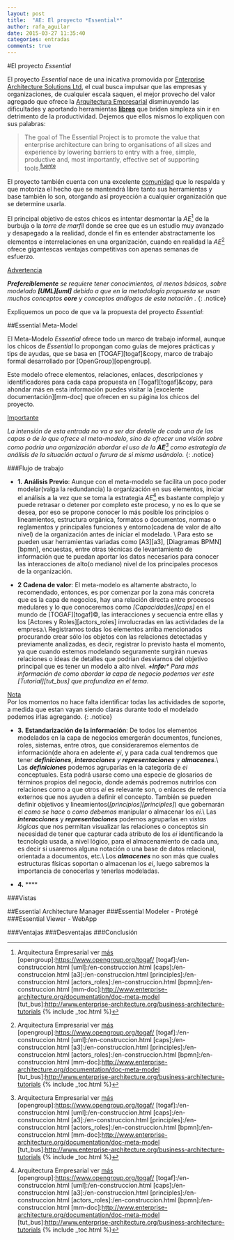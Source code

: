 ```yaml
---
layout: post
title:  "AE: El proyecto *Essential*"
author: rafa_aguilar
date: 2015-03-27 11:35:40
categories: entradas
comments: true
---
```


#El proyecto *Essential*

El proyecto *Essential* nace de una inicativa promovida por [Enterprise Architecture Solutions Ltd][eas], el cual busca impulsar que las empresas y organizaciones, de cualquier escala saquen, el mejor provecho del valor agregado que ofrece la [Arquitectura Empresarial][AE] disminuyendo las dificultades y aportando herramientas **[libres][free]** que briden simpleza sin ir en detrimento de la productividad.  Dejemos que ellos mismos lo expliquen con sus palabras:

>The goal of The Essential Project is to promote the value that enterprise architecture can bring to organisations of all sizes and experience by lowering barriers to entry with a free, simple, productive and, most importantly, effective set of supporting tools.<sup markdown="1">[fuente]</sup>

El proyecto también cuenta con una excelente [comunidad][eas_comm] que lo respalda y que motoriza el hecho que se mantendrá libre tanto sus herramientas y base también lo son, otorgando así proyección a cualquier organización que se determine usarla.

El principal objetivo de estos chicos es intentar desmontar la *AE*[^1] de la burbuja o la *torre de marfil* donde se cree que es un estudio muy avanzado y desapegado a la realidad, donde el fin es entender abstractamente los elementos e interrelaciones en una organización, cuando en realidad la *AE*[^1] ofrece gigantescas ventajas competitivas con apenas semanas de esfuerzo.

<div markdown="0"><a href="#" class="btn btn-info">Advertencia</a></div>

_**Prefereiblemente** se requiere tener conocimientos, al menos básicos, sobre modelado **[UML][uml]** debido a que en la metodología propuesta se usan muchos conceptos **core** y conceptos análogos de esta notación ._
{: .notice}

Expliquemos un poco de que va la propuesta del proyecto _Essential_:

##Essential Meta-Model

El Meta-Modelo _Essential_ ofrece todo un marco de trabajo informal, aunque los chicos de *Essential* lo propongan como guías de mejores prácticas y tips de ayudas, que se basa en [TOGAF][togaf]&copy,  marco de trabajo formal desarrollado por [OpenGroup][opengroup]. 

Este modelo ofrece elementos, relaciones, enlaces, descripciones y identificadores para cada capa propuesta en [Togaf][togaf]&copy, para ahondar más en esta información puedes visitar la [excelente documentación][mm-doc] que ofrecen en su página los chicos del proyecto.

<div markdown="0"><a href="#" class="btn btn-warning">Importante</a></div>

_La intensión de esta entrada no va a ser dar detalle de cada una de las capas o de lo que ofrece el meta-modelo, sino de ofrecer una visión sobre como podría una organización abordar el uso de la **AE**[^1] como estrategia de análisis de la situación actual o furura de si misma usándolo._
{: .notice}

<!-- Artículo 2 -->

###Flujo de trabajo

- **1.** **Análisis Previo**: Aunque con el meta-modelo se facilita un poco poder modelar(valga la redundancia) la organización en sus elementos, iniciar el análisis a la vez que se toma la estrategia *AE*[^1] es bastante complejo y puede retrasar o detener por completo este proceso, y no es lo que se desea, por eso se propone conocer lo más posible los principios o lineamientos, estructura orgánica, formatos o documentos, normas o reglamentos y principales funciones y entorno(cadena de valor de alto nivel) de la organización antes de iniciar el modelado. \\
Para esto se pueden usar herramientas variadas como [A3][a3], [Diagramas BPMN][bpmn], encuestas, entre otras técnicas de levantamiento de información que te puedan aportar los datos necesarios para conocer las interacciones de alto(o mediano) nivel de los principales procesos de la organización.

- **2** **Cadena de valor**: El meta-modelo es altamente abstracto, lo recomendado, entonces, es por comenzar por la zona más concreta que es la capa de negocios, hay una relación directa entre procesos medulares y lo que conoceremos como *[Capacidades][caps]* en el mundo de [TOGAF][togaf]&copy;, las interacciones y secuencia entre ellas y los [Actores y Roles][actors_roles] involucradas en las actividades de la empresa.\\
Registramos todas los elementos arriba mencionados procurando crear sólo los objetos con las relaciones detectadas y previamente analizadas, es decir, registrar lo previsto hasta el momento, ya que cuando estemos modelando seguramente surgirán nuevas relaciones o ideas de detalles que podrían desviarnos del objetivo principal que es tener un modelo a alto nivel.
_**+info:*** Para más información de como abordar la capa de negocio podemos ver este [Tutorial][tut_bus] que profundiza en el tema._
<div markdown="0"><a href="#" class="btn btn-info">Nota</a></div>
Por los momentos no hace falta identificar todas las actividades de soporte, a medida que estan vayan siendo claras durante todo el modelado podemos irlas agregando.
{: .notice}

- **3.** **Estandarización de la información**: De todos los elementos modelados en la capa de negocios emergerán documentos, funciones, roles, sistemas, entre otros, que consideraremos elementos de información(de ahora en adelente *ei*, y para cada cual tendremos que tener _**definiciones**_, _**interacciones** y **representaciones**_ y _**almacenes**_.\\
Las ***definiciones*** podemos agruparlas en la categoría de *ei* conceptuales.  Esta podrá usarse como una especie de glosarios de términos propios del negocio, donde además podremos nutrirlos con relaciones como a que otros *ei* es relevante son, o enlaces de referencia externos que nos ayuden a definir el concepto. También se pueden definir objetivos y lineamientos(*[principios][principles]*) que gobernarán el _como se hace_ o  _como debemos_ manipular o almacenar los *ei*.\\
Las ***interacciones*** y ***representaciones*** podemos agruparlas en *vistas lógicas* que nos permitan visualizar las relaciones o conceptos sin necesidad de tener que capturar cada atributo de los *ei* identificando la tecnología usada, a nivel lógico, para el almacenamiento de cada una, es decir si usaremos alguna notación o una base de datos relacional, orientada a documentos, etc.\\
Los ***almacenes*** no son más que cuales estructuras físicas soportan o almacenan los *ei*, luego sabremos la importancia de conocerlas y tenerlas modeladas.

- **4.** ****

###Vistas

<!-- Artículo 3 -->
##Essential Architecture Manager
###Essential Modeler - Protégé
###Essential Viewer - WebApp

<!-- Artículo Original -->
###Ventajas
###Desventajas
###Conclusión

[fuente]: http://www.enterprise-architecture.org/about/mission
[eas]: http://www.enterprise-architecture.org/component/weblinks/weblink/39-eas/6-eas-home
[AE]: /entradas/arquitectura-empresarial/
[free]: http://es.wikipedia.org/wiki/Software_libre
[eas_comm]: http://www.enterprise-architecture.org/community
[^1]: Arquitectura Empresarial ver [más][AE]
[opengroup]:https://www.opengroup.org/togaf/
[togaf]:/en-construccion.html
[uml]:/en-construccion.html
[caps]:/en-construccion.html
[a3]:/en-construccion.html
[principles]:/en-construccion.html
[actors_roles]:/en-construccion.html
[bpmn]:/en-construccion.html
[mm-doc]:http://www.enterprise-architecture.org/documentation/doc-meta-model
[tut_bus]:http://www.enterprise-architecture.org/business-architecture-tutorials
{% include _toc.html %}